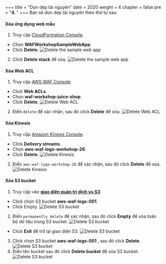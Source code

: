 +++
title = "Dọn dẹp tài nguyên"
date = 2020
weight = 4
chapter = false
pre = "<b>4. </b>"
+++
Bạn sẽ dọn dẹp tài nguyên theo thứ tự sau:

#### Xóa ứng dụng web mẫu
1. Truy cập [CloudFormation Console](https://console.aws.amazon.com/cloudformation/home).
* Chọn **WAFWorkshopSampleWebApp**.
* Click **Delete**.
![Delete the sample web app](/images/4-cleanupresource/cleanupresource-001.png?featherlight=false&width=90pc)
2. Click **Delete stack** để xóa.
![Delete the sample web app](/images/4-cleanupresource/cleanupresource-002.png?featherlight=false&width=90pc)
#### Xóa Web ACL
1. Truy cập [AWS WAF Console](https://console.aws.amazon.com/wafv2/homev2/start?region=global).
* Click **Web ACLs**.
* Chọn **waf-workshop-juice-shop**.
* Click **Delete**.
![Delete Web ACL](/images/4-cleanupresource/cleanupresource-003.png?featherlight=false&width=90pc)
2. Điền ```delete``` để xác nhận, sau đó click **Delete** để xóa.
![Delete Web ACL](/images/4-cleanupresource/cleanupresource-004.png?featherlight=false&width=90pc)
#### Xóa Kinesis
1. Truy cập [Amazon Kinesis Console](https://us-east-1.console.aws.amazon.com/kinesis/home?region=us-east-1#/home).
* Click **Delivery streams**.
* Chọn **aws-waf-logs-workshop-26**.
* Click **Delete**.
![Delete Kinesis](/images/4-cleanupresource/cleanupresource-005.png?featherlight=false&width=90pc)
2. Điền ```aws-waf-logs-workshop-26``` để xác nhận, sau đó click **Delete** để xóa.
![Delete Kinesis](/images/4-cleanupresource/cleanupresource-006.png?featherlight=false&width=90pc)
#### Xóa S3 bucket
1. Truy cập vào [**giao diện quản trị dịch vụ S3**](https://s3.console.aws.amazon.com/s3/).
* Click chọn S3 bucket **aws-waf-logs-001**.
* Click Empty.
![Delete S3 bucket](/images/4-cleanupresource/cleanupresource-007.png?featherlight=false&width=90pc)
2. Điền ```permanently delete``` để xác nhận, sau đó click **Empty** để xóa toàn bộ dữ liệu trong S3 bucket.
![Delete S3 bucket](/images/4-cleanupresource/cleanupresource-008.png?featherlight=false&width=90pc)
* Click **Exit** để trở lại giao diện S3.
![Delete S3 bucket](/images/4-cleanupresource/cleanupresource-009.png?featherlight=false&width=90pc)
3. Click chọn S3 bucket **aws-waf-logs-001** , sau đó click **Delete**.
![Delete S3 bucket](/images/4-cleanupresource/cleanupresource-010.png?featherlight=false&width=90pc)
4. Điền tên bucket sau đó click **Delete bucket** để xóa S3 bucket.
![Delete S3 bucket](/images/4-cleanupresource/cleanupresource-011.png?featherlight=false&width=90pc)